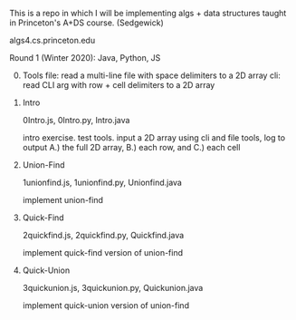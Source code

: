 
This is a repo in which I will be implementing algs + data structures
taught in Princeton's A+DS course. (Sedgewick)

algs4.cs.princeton.edu


Round 1 (Winter 2020): Java, Python, JS

0. Tools
    file: read a multi-line file with space delimiters to a 2D array
    cli: read CLI arg with row + cell delimiters to a 2D array

0. Intro

    0Intro.js, 0Intro.py, Intro.java

    intro exercise.  test tools. input a 2D array using cli and file tools, log to output A.) the full 2D array, B.) each row, and C.) each cell

1. Union-Find

    1unionfind.js, 1unionfind.py, Unionfind.java

    implement union-find

2. Quick-Find

    2quickfind.js, 2quickfind.py, Quickfind.java

    implement quick-find version of union-find

3. Quick-Union

    3quickunion.js, 3quickunion.py, Quickunion.java

    implement quick-union version of union-find